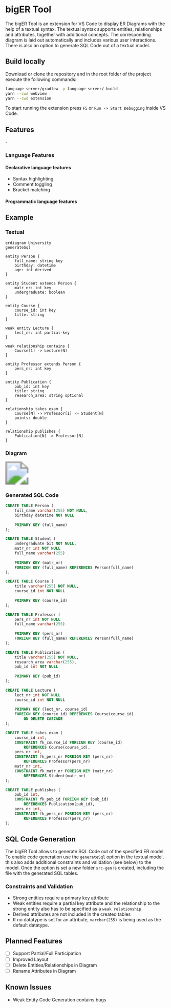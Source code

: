 # bigER Tool

The bigER Tool is an extension for VS Code to display ER Diagrams with the help of a textual syntax. The textual syntax supports entities, relationships and attributes, together with additional concepts. The corresponding diagram is laid out automatically and includes various user interactions. There is also an option to generate SQL Code out of a textual model.

## Build locally

Download or clone the repository and in the root folder of the project execute the following commands:

```bash
language-server/gradlew -p language-server/ build   
yarn --cwd webview  
yarn --cwd extension
```

To start running the extension press `F5` or `Run -> Start Debugging` inside VS Code.



## Features

\-

### Language Features

#### Declarative language features

- Syntax highlighting
- Comment toggling
- Bracket matching



#### Programmatic language features



## Example 

### Textual

```
erdiagram University
generateSql

entity Person {
    full_name: string key
    birthday: datetime
    age: int derived
}

entity Student extends Person {
    matr_nr: int key
    undergraduate: boolean
}

entity Course {
    course_id: int key
    title: string
}

weak entity Lecture {
    lect_nr: int partial-key
}

weak relationship contains {
    Course[1] -> Lecture[N]
}

entity Professor extends Person {
    pers_nr: int key
}

entity Publication {
    pub_id: int key
    title: string
    research_area: string optional
}

relationship takes_exam {
    Course[N] -> Professor[1] -> Student[N]
    points: double
}

relationship publishes {
    Publication[N] -> Professor[N]
}
```

### Diagram

<img src="https://user-images.githubusercontent.com/39776671/129263384-6f14718f-efc2-40d8-a398-d9586f033b64.png" style="zoom:450%;" />

### Generated SQL Code

```sql
CREATE TABLE Person (
	full_name varchar(255) NOT NULL, 		
	birthday datetime NOT NULL		
	
	PRIMARY KEY (full_name)
);

CREATE TABLE Student (
	undergraduate bit NOT NULL, 		
	matr_nr int NOT NULL		
	full_name varchar(255)
	
	PRIMARY KEY (matr_nr)
	FOREIGN KEY (full_name) REFERENCES Person(full_name)
);

CREATE TABLE Course (
	title varchar(255) NOT NULL, 		
	course_id int NOT NULL		
	
	PRIMARY KEY (course_id)
);

CREATE TABLE Professor (
	pers_nr int NOT NULL		
	full_name varchar(255)
	
	PRIMARY KEY (pers_nr)
	FOREIGN KEY (full_name) REFERENCES Person(full_name)
);

CREATE TABLE Publication (
	title varchar(255) NOT NULL, 		
	research_area varchar(255),  		
	pub_id int NOT NULL		
	
	PRIMARY KEY (pub_id)
);

CREATE TABLE Lecture ( 
	lect_nr int NOT NULL		
	course_id int NOT NULL
	
	PRIMARY KEY (lect_nr, course_id)
	FOREIGN KEY (course_id) REFERENCES Course(course_id) 
		ON DELETE CASCADE
);

CREATE TABLE takes_exam (
	course_id int,
	CONSTRAINT fk_course_id FOREIGN KEY (course_id)
		REFERENCES Course(course_id),
	pers_nr int,
	CONSTRAINT fk_pers_nr FOREIGN KEY (pers_nr)
		REFERENCES Professor(pers_nr)
	matr_nr int,
	CONSTRAINT fk_matr_nr FOREIGN KEY (matr_nr)
		REFERENCES Student(matr_nr)
);

CREATE TABLE publishes (
	pub_id int,
	CONSTRAINT fk_pub_id FOREIGN KEY (pub_id)
		REFERENCES Publication(pub_id),
	pers_nr int,
	CONSTRAINT fk_pers_nr FOREIGN KEY (pers_nr)
		REFERENCES Professor(pers_nr)
);
```



## SQL Code Generation

The bigER Tool allows to generate SQL Code out of the specified ER model. To enable code generation use the `generateSql` option in the textual model, this also adds additional constraints and validation (see below) to the model. Once the option is set a new folder `src-gen` is created, including the file with the generated SQL tables. 

### Constraints and Validation

- Strong entities require a primary key attribute 
- Weak entities require a partial key attribute and the relationship to the strong entity also has to be specified as a `weak relationship`
- Derived attributes are not included in the created tables
- If no datatype is set for an attribute, `varchar(255)` is being used as the default datatype. 

## Planned Features

- [ ] Support Partial/Full Participation
- [ ] Improved Layout
- [ ] Delete Entities/Relationships in Diagram
- [ ] Rename Attributes in Diagram

## Known Issues

- Weak Entity Code Generation contains bugs